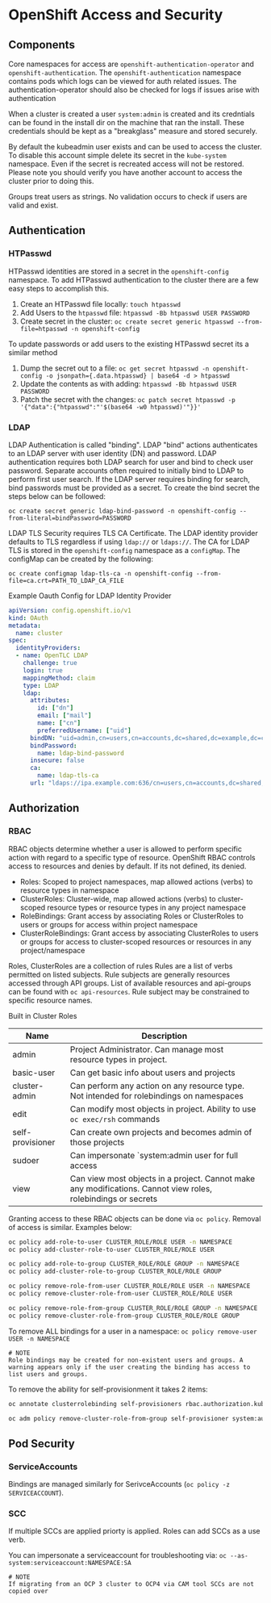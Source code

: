 # OpenShift Access and Security

## Components

Core namespaces for access are `openshift-authentication-operator` and `openshift-authentication`. The `openshift-authentication` namespace contains pods which logs can be viewed for auth related issues. The authentication-operator should also be checked for logs if issues arise with authentication

When a cluster is created a user `system:admin` is created and its credntials can be found in the install dir on the machine that ran the install. These credentials should be kept as a "breakglass" measure and stored securely.

By default the kubeadmin user exists and can be used to access the cluster. To disable this account simple delete its secret in the `kube-system` namespace. Even if the secret is recreated access will not be restored. Please note you should verify you have another account to access the cluster prior to doing this.

Groups treat users as strings. No validation occurs to check if users are valid and exist.

## Authentication

### HTPasswd

HTPasswd identities are stored in a secret in the `openshift-config` namespace. To add HTPasswd authentication to the cluster there are a few easy steps to accomplish this. 

1. Create an HTPasswd file locally: `touch htpasswd`
2. Add Users to the `htpasswd` file: `htpasswd -Bb htpasswd USER PASSWORD`
3. Create secret in the cluster: `oc create secret generic htpasswd --from-file=htpasswd -n openshift-config`

To update passwords or add users to the existing HTPasswd secret its a similar method

1. Dump the secret out to a file: `oc get secret htpasswd -n openshift-config -o jsonpath={.data.htpasswd} | base64 -d > htpasswd`
2. Update the contents as with adding: `htpasswd -Bb htpasswd USER PASSWORD`
3. Patch the secret with the changes: `oc patch secret htpasswd -p '{"data":{"htpasswd":"'$(base64 -w0 htpasswd)'"}}'`

### LDAP

LDAP Authentication is called "binding". LDAP "bind" actions authenticates to an LDAP server with user identity (DN) and password. LDAP authentication requires both LDAP search for user and bind to check user password. Separate accounts often required to initially bind to LDAP to perform first user search. If the LDAP server requires binding for search, bind passwords must be provided as a secret. To create the bind secret the steps below can be followed:

```
oc create secret generic ldap-bind-password -n openshift-config --from-literal=bindPassword=PASSWORD
```

LDAP TLS Security requires TLS CA Certificate. The LDAP identity provider defaults to TLS regardless if using `ldap://` or `ldaps://`. The CA for LDAP TLS is stored in the `openshift-config` namespace as a `configMap`. The configMap can be created by the following:

```
oc create configmap ldap-tls-ca -n openshift-config --from-file=ca.crt=PATH_TO_LDAP_CA_FILE
```

Example Oauth Config for LDAP Identity Provider

```yaml
apiVersion: config.openshift.io/v1
kind: OAuth
metadata:
  name: cluster
spec:
  identityProviders:
  - name: OpenTLC LDAP
    challenge: true
    login: true
    mappingMethod: claim
    type: LDAP
    ldap:
      attributes:
        id: ["dn"]
        email: ["mail"]
        name: ["cn"]
        preferredUsername: ["uid"]
      bindDN: "uid=admin,cn=users,cn=accounts,dc=shared,dc=example,dc=com"
      bindPassword:
        name: ldap-bind-password
      insecure: false
      ca:
        name: ldap-tls-ca
      url: "ldaps://ipa.example.com:636/cn=users,cn=accounts,dc=shared,dc=example,dc=com?uid?sub?(memberOf=cn=ocp-users,cn=groups,cn=accounts,dc=shared,dc=example,dc=com)"
```

## Authorization

### RBAC

RBAC objects determine whether a user is allowed to perform specific action with regard to a specific type of resource. OpenShift RBAC controls access to resources and denies by default. If its not defined, its denied.

* Roles: Scoped to project namespaces, map allowed actions (verbs) to resource types in namespace
* ClusterRoles: Cluster-wide, map allowed actions (verbs) to cluster-scoped resource types or resource types in any project namespace
* RoleBindings: Grant access by associating Roles or ClusterRoles to users or groups for access within project namespace
* ClusterRoleBindings: Grant access by associating ClusterRoles to users or groups for access to cluster-scoped resources or resources in any project/namespace

Roles, ClusterRoles are a collection of rules
Rules are a list of verbs permitted on listed subjects. Rule subjects are generally resources accessed through API groups. List of available resources and api-groups can be found with `oc api-resources`. Rule subject may be constrained to specific resource names.

Built in Cluster Roles

| Name             | Description                                                                                                   |
| ---              | ---                                                                                                           |
| admin            | Project Administrator. Can manage most resource types in project.                                             |
| basic-user       | Can get basic info about users and projects                                                                   |
| cluster-admin    | Can perform any action on any resource type. Not intended for rolebindings on namespaces                      |
| edit             | Can modify most objects in project. Ability to use `oc exec/rsh` commands                                     |
| self-provisioner | Can create own projects and becomes admin of those projects                                                   |
| sudoer           | Can impersonate `system:admin user for full access                                                            |
| view             | Can view most objects in a project. Cannot make any modifications. Cannot view roles, rolebindings or secrets |

Granting access to these RBAC objects can be done via `oc policy`. Removal of access is similar. Examples below:

```bash
oc policy add-role-to-user CLUSTER_ROLE/ROLE USER -n NAMESPACE
oc policy add-cluster-role-to-user CLUSTER_ROLE/ROLE USER

oc policy add-role-to-group CLUSTER_ROLE/ROLE GROUP -n NAMESPACE
oc policy add-cluster-role-to-group CLUSTER_ROLE/ROLE GROUP

oc policy remove-role-from-user CLUSTER_ROLE/ROLE USER -n NAMESPACE
oc policy remove-cluster-role-from-user CLUSTER_ROLE/ROLE USER

oc policy remove-role-from-group CLUSTER_ROLE/ROLE GROUP -n NAMESPACE
oc policy remove-cluster-role-from-group CLUSTER_ROLE/ROLE GROUP
```

To remove ALL bindings for a user in a namespace: `oc policy remove-user USER -n NAMESPACE`

    # NOTE
    Role bindings may be created for non-existent users and groups. A warning appears only if the user creating the binding has access to list users and groups.
    
To remove the ability for self-provisionment it takes 2 items:

```bash
oc annotate clusterrolebinding self-provisioners rbac.authorization.kubernetes.io/autoupdate=false --overwrite

oc adm policy remove-cluster-role-from-group self-provisioner system:authenticated:oauth
```

## Pod Security

### ServiceAccounts

Bindings are managed similarly for SerivceAccounts (`oc policy -z SERVICEACCOUNT`).

### SCC

If multiple SCCs are applied priorty is applied. Roles can add SCCs as a use verb.

You can impersonate a serviceaccount for troubleshooting via: `oc --as-system:serviceaccount:NAMESPACE:SA`

    # NOTE
    If migrating from an OCP 3 cluster to OCP4 via CAM tool SCCs are not copied over
